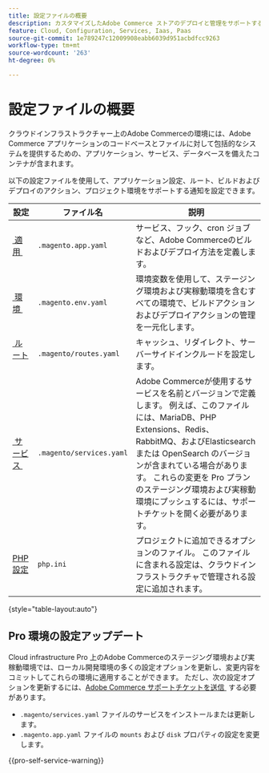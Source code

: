 ```yaml
---
title: 設定ファイルの概要
description: カスタマイズしたAdobe Commerce ストアのデプロイと管理をサポートするためのクラウドインフラストラクチャ環境の設定について説明します。
feature: Cloud, Configuration, Services, Iaas, Paas
source-git-commit: 1e789247c12009908eabb6039d951acbdfcc9263
workflow-type: tm+mt
source-wordcount: '263'
ht-degree: 0%

---
```


# 設定ファイルの概要

クラウドインフラストラクチャー上のAdobe Commerceの環境には、Adobe Commerce アプリケーションのコードベースとファイルに対して包括的なシステムを提供するための、アプリケーション、サービス、データベースを備えたコンテナが含まれます。

以下の設定ファイルを使用して、アプリケーション設定、ルート、ビルドおよびデプロイのアクション、プロジェクト環境をサポートする通知を設定できます。

| 設定 | ファイル名 | 説明 |
| ------------- | -------- | ----------- |
| [&#x200B; 適用 &#x200B;](../application/configure-app-yaml.md) | `.magento.app.yaml` | サービス、フック、cron ジョブなど、Adobe Commerceのビルドおよびデプロイ方法を定義します。 |
| [&#x200B; 環境 &#x200B;](configure-env-yaml.md) | `.magento.env.yaml` | 環境変数を使用して、ステージング環境および実稼動環境を含むすべての環境で、ビルドアクションおよびデプロイアクションの管理を一元化します。 |
| [&#x200B; ルート &#x200B;](../routes/routes-yaml.md) | `.magento/routes.yaml` | キャッシュ、リダイレクト、サーバーサイドインクルードを設定します。 |
| [&#x200B; サービス &#x200B;](../services/services-yaml.md) | `.magento/services.yaml` | Adobe Commerceが使用するサービスを名前とバージョンで定義します。 例えば、このファイルには、MariaDB、PHP Extensions、Redis、RabbitMQ、およびElasticsearchまたは OpenSearch のバージョンが含まれている場合があります。 これらの変更を Pro プランのステージング環境および実稼動環境にプッシュするには、サポートチケットを開く必要があります。 |
| [PHP 設定 &#x200B;](../application/php-settings.md#configure-php) | `php.ini` | プロジェクトに追加できるオプションのファイル。 このファイルに含まれる設定は、クラウドインフラストラクチャで管理される設定に追加されます。 |

{style="table-layout:auto"}

## Pro 環境の設定アップデート

Cloud infrastructure Pro 上のAdobe Commerceのステージング環境および実稼動環境では、ローカル開発環境の多くの設定オプションを更新し、変更内容をコミットしてこれらの環境に適用することができます。 ただし、次の設定オプションを更新するには、[Adobe Commerce サポートチケットを送信 &#x200B;](https://experienceleague.adobe.com/docs/commerce-knowledge-base/kb/help-center-guide/magento-help-center-user-guide.html?lang=ja#submit-ticket) する必要があります。

- `.magento/services.yaml` ファイルのサービスをインストールまたは更新します。
- `.magento.app.yaml` ファイルの `mounts` および `disk` プロパティの設定を変更します。

{{pro-self-service-warning}}
